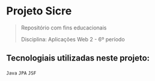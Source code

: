 # Projeto Sicre

> Repositório com fins educacionais
>
> Disciplina: Aplicações Web 2 - 6º período

## Tecnologiais utilizadas neste projeto:
```Java```
```JPA```
```JSF```
